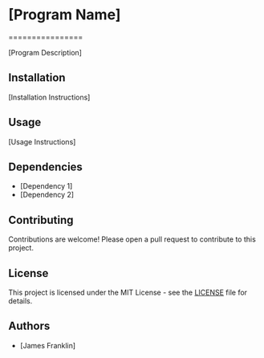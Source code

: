 # [Program Name]
================

[Program Description]

## Installation
[Installation Instructions]

## Usage

[Usage Instructions]

## Dependencies

* [Dependency 1]
* [Dependency 2]

## Contributing

Contributions are welcome! Please open a pull request to contribute to this project.

## License

This project is licensed under the MIT License - see the [LICENSE](LICENSE) file for details.

## Authors

* [James Franklin]